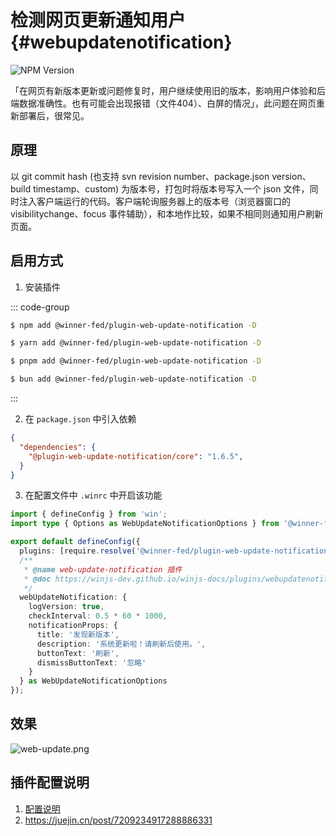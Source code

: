 # 检测网页更新通知用户 {#webupdatenotification}

![NPM Version](https://img.shields.io/npm/v/%40winner-fed%2Fplugin-web-update-notification?style=flat-square&colorB=646cff)

「在网页有新版本更新或问题修复时，用户继续使用旧的版本，影响用户体验和后端数据准确性。也有可能会出现报错（文件404）、白屏的情况」，此问题在网页重新部署后，很常见。

## 原理

以 git commit hash (也支持 svn revision number、package.json version、build timestamp、custom) 为版本号，打包时将版本号写入一个 json 文件，同时注入客户端运行的代码。客户端轮询服务器上的版本号（浏览器窗口的visibilitychange、focus 事件辅助），和本地作比较，如果不相同则通知用户刷新页面。

## 启用方式

1. 安装插件

::: code-group

```bash [NPM]
$ npm add @winner-fed/plugin-web-update-notification -D
```

```bash [YARN]
$ yarn add @winner-fed/plugin-web-update-notification -D
```

```bash [PNPM]
$ pnpm add @winner-fed/plugin-web-update-notification -D
```

```bash [BUN]
$ bun add @winner-fed/plugin-web-update-notification -D
```
:::

2. 在 `package.json` 中引入依赖

```json
{
  "dependencies": {
    "@plugin-web-update-notification/core": "1.6.5",
  }
}
```

3. 在配置文件中 `.winrc` 中开启该功能

```ts
import { defineConfig } from 'win';
import type { Options as WebUpdateNotificationOptions } from '@winner-fed/plugin-web-update-notification';

export default defineConfig({
  plugins: [require.resolve('@winner-fed/plugin-web-update-notification')],
  /**
   * @name web-update-notification 插件
   * @doc https://winjs-dev.github.io/winjs-docs/plugins/webupdatenotification.html
   */
  webUpdateNotification: {
    logVersion: true,
    checkInterval: 0.5 * 60 * 1000,
    notificationProps: {
      title: '发现新版本',
      description: '系统更新啦！请刷新后使用。',
      buttonText: '刷新',
      dismissButtonText: '忽略'
    }
  } as WebUpdateNotificationOptions
});
```
     
## 效果
![web-update.png](/images/plugins/web-update.png)
  
## 插件配置说明

1. [配置说明](https://github.com/GreatAuk/plugin-web-update-notification/blob/master/README.zh-CN.md#webupdatenotice-options)
2. https://juejin.cn/post/7209234917288886331
